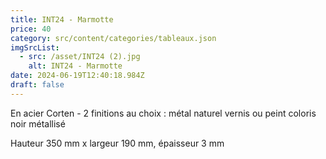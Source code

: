 ```yaml
---
title: INT24 - Marmotte
price: 40
category: src/content/categories/tableaux.json
imgSrcList:
  - src: /asset/INT24 (2).jpg
    alt: INT24 - Marmotte
date: 2024-06-19T12:40:18.984Z
draft: false
---
```


En acier Corten - 2 finitions au choix : métal naturel vernis ou peint coloris noir métallisé

Hauteur 350 mm x largeur 190 mm, épaisseur 3 mm
